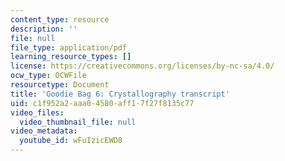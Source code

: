 ```yaml
---
content_type: resource
description: ''
file: null
file_type: application/pdf
learning_resource_types: []
license: https://creativecommons.org/licenses/by-nc-sa/4.0/
ocw_type: OCWFile
resourcetype: Document
title: 'Goodie Bag 6: Crystallography transcript'
uid: c1f952a2-aaa0-4580-aff1-7f27f8135c77
video_files:
  video_thumbnail_file: null
video_metadata:
  youtube_id: wFuIzicEWD8
---
```

